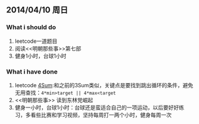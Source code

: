 ## 2014/04/10  周日

### What i should do
1. leetcode一道题目
2. 阅读<<明朝那些事>>第七部
3. 健身1小时，台球1小时

### What i have done
1. leetcode [4Sum](https://leetcode.com/problems/4sum/):和之前的3Sum类似，关键点是要找到跳出循环的条件，避免无用查找：`4*min>target || 4*max<target`
2. <<明朝那些事>> 读到东林党崛起
3. 健身一小时，台球1小时：台球还是蛮适合自己的一项运动，以后要好好练习，多看些比赛和学习视频，坚持每周打一两个小时，健身每周一次


